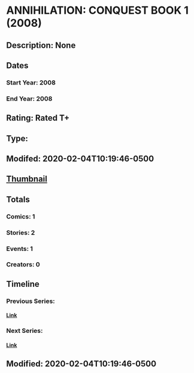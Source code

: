 # ANNIHILATION: CONQUEST BOOK 1 (2008)
## Description: None
## Dates
### Start Year: 2008
### End Year: 2008
## Rating: Rated T+
## Type: 
## Modifed: 2020-02-04T10:19:46-0500
## [Thumbnail](http://i.annihil.us/u/prod/marvel/i/mg/c/e0/4bb6cbb873f88.jpg)
## Totals
### Comics: 1
### Stories: 2
### Events: 1
### Creators: 0
## Timeline
### Previous Series: 
#### [Link]()
### Next Series: 
#### [Link]()
## Modified: 2020-02-04T10:19:46-0500